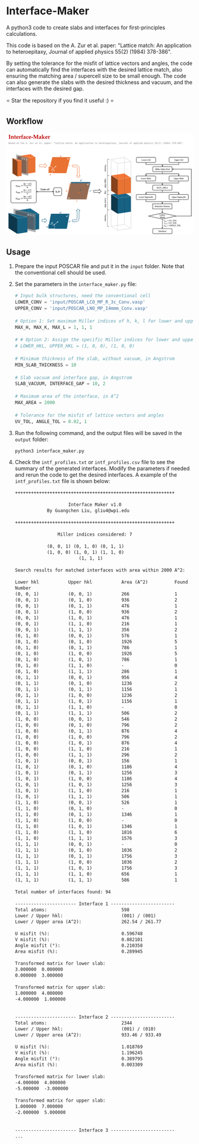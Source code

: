 # Interface-Maker
A python3 code to create slabs and interfaces for first-principles calculations. 

This code is based on the A. Zur et al. paper: "Lattice match: An application to heteroepitaxy, Journal of applied physics 55(2) (1984) 378-386". 

By setting the tolerance for the misfit of lattice vectors and angles, the code can automatically find the interfaces with the desired lattice match, also ensuring the matching area / supercell size to be small enough. The code can also generate the slabs with the desired thickness and vacuum, and the interfaces with the desired gap.

⭐️ Star the repository if you find it useful :) ⭐️

## Workflow
![Workflow](res/image.png)

## Usage
1. Prepare the input POSCAR file and put it in the `input` folder. Note that the conventional cell should be used.
2. Set the parameters in the `interface_maker.py` file:

    ```python
    # Input bulk structures, need the conventional cell
    LOWER_CONV = 'input/POSCAR_LCO_MP_R_3c_Conv.vasp'
    UPPER_CONV = 'input/POSCAR_LNO_MP_I4mmm_Conv.vasp'

    # Option 1: Set maximum Miller indices of h, k, l for lower and upper slabs
    MAX_H, MAX_K, MAX_L = 1, 1, 1

    # # Option 2: Assign the specific Miller indices for lower and upper slabs
    # LOWER_HKL, UPPER_HKL = (1, 0, 0), (1, 0, 0)

    # Minimum thickness of the slab, without vacuum, in Angstrom
    MIN_SLAB_THICKNESS = 10

    # Slab vacuum and interface gap, in Angstrom
    SLAB_VACUUM, INTERFACE_GAP = 10, 2

    # Maximum area of the interface, in A^2
    MAX_AREA = 2000

    # Tolerance for the misfit of lattice vectors and angles
    UV_TOL, ANGLE_TOL = 0.02, 1
    ```
3. Run the following command, and the output files will be saved in the `output` folder:
    ```bash
    python3 interface_maker.py
    ```
4. Check the `intf_profiles.txt` or `intf_profiles.csv` file to see the summary of the generated interfaces. Modify the parameters if needed and rerun the code to get the desired interfaces. A example of the `intf_profiles.txt` file is shown below:
    ```
    ++++++++++++++++++++++++++++++++++++++++++++++++++++++++++++

                        Interface Maker v1.0                    
                By Guangchen Liu, gliu4@wpi.edu               

    ++++++++++++++++++++++++++++++++++++++++++++++++++++++++++++

                    Miller indices considered: 7                

                (0, 0, 1) (0, 1, 0) (0, 1, 1)                
                (1, 0, 0) (1, 0, 1) (1, 1, 0)                
                            (1, 1, 1)                          

    Search results for matched interfaces with area within 2000 A^2: 

    Lower hkl           Upper hkl           Area (A^2)          Found Number        
    (0, 0, 1)           (0, 0, 1)           266                 1                   
    (0, 0, 1)           (0, 1, 0)           936                 2                   
    (0, 0, 1)           (0, 1, 1)           476                 1                   
    (0, 0, 1)           (1, 0, 0)           936                 2                   
    (0, 0, 1)           (1, 0, 1)           476                 1                   
    (0, 0, 1)           (1, 1, 0)           216                 1                   
    (0, 0, 1)           (1, 1, 1)           356                 2                   
    (0, 1, 0)           (0, 0, 1)           576                 1                   
    (0, 1, 0)           (0, 1, 0)           1926                5                   
    (0, 1, 0)           (0, 1, 1)           786                 1                   
    (0, 1, 0)           (1, 0, 0)           1926                5                   
    (0, 1, 0)           (1, 0, 1)           786                 1                   
    (0, 1, 0)           (1, 1, 0)           -                   0                   
    (0, 1, 0)           (1, 1, 1)           286                 1                   
    (0, 1, 1)           (0, 0, 1)           956                 4                   
    (0, 1, 1)           (0, 1, 0)           1236                2                   
    (0, 1, 1)           (0, 1, 1)           1156                1                   
    (0, 1, 1)           (1, 0, 0)           1236                2                   
    (0, 1, 1)           (1, 0, 1)           1156                1                   
    (0, 1, 1)           (1, 1, 0)           -                   0                   
    (0, 1, 1)           (1, 1, 1)           506                 2                   
    (1, 0, 0)           (0, 0, 1)           546                 2                   
    (1, 0, 0)           (0, 1, 0)           796                 2                   
    (1, 0, 0)           (0, 1, 1)           876                 4                   
    (1, 0, 0)           (1, 0, 0)           796                 2                   
    (1, 0, 0)           (1, 0, 1)           876                 4                   
    (1, 0, 0)           (1, 1, 0)           216                 1                   
    (1, 0, 0)           (1, 1, 1)           296                 2                   
    (1, 0, 1)           (0, 0, 1)           156                 1                   
    (1, 0, 1)           (0, 1, 0)           1186                4                   
    (1, 0, 1)           (0, 1, 1)           1256                3                   
    (1, 0, 1)           (1, 0, 0)           1186                4                   
    (1, 0, 1)           (1, 0, 1)           1256                3                   
    (1, 0, 1)           (1, 1, 0)           216                 1                   
    (1, 0, 1)           (1, 1, 1)           506                 1                   
    (1, 1, 0)           (0, 0, 1)           526                 1                   
    (1, 1, 0)           (0, 1, 0)           -                   0                   
    (1, 1, 0)           (0, 1, 1)           1346                1                   
    (1, 1, 0)           (1, 0, 0)           -                   0                   
    (1, 1, 0)           (1, 0, 1)           1346                1                   
    (1, 1, 0)           (1, 1, 0)           1816                6                   
    (1, 1, 0)           (1, 1, 1)           1576                3                   
    (1, 1, 1)           (0, 0, 1)           -                   0                   
    (1, 1, 1)           (0, 1, 0)           1036                2                   
    (1, 1, 1)           (0, 1, 1)           1756                3                   
    (1, 1, 1)           (1, 0, 0)           1036                2                   
    (1, 1, 1)           (1, 0, 1)           1756                3                   
    (1, 1, 1)           (1, 1, 0)           656                 1                   
    (1, 1, 1)           (1, 1, 1)           586                 1                   
            
    Total number of interfaces found: 94            

    ----------------------- Interface 1 ------------------------
    Total atoms:                            598
    Lower / Upper hkl:                      (001) / (001)
    Lower / Upper area (A^2):               262.54 / 261.77

    U misfit (%):                           0.596748
    V misfit (%):                           0.882101
    Angle misfit (°):                       0.210358
    Area misfit (%):                        0.289945

    Transformed matrix for lower slab:
    3.000000  0.000000
    0.000000  3.000000

    Transformed matrix for upper slab:
    1.000000  4.000000
    -4.000000  1.000000


    ----------------------- Interface 2 ------------------------
    Total atoms:                            2344
    Lower / Upper hkl:                      (001) / (010)
    Lower / Upper area (A^2):               933.46 / 933.49

    U misfit (%):                           1.018769
    V misfit (%):                           1.196245
    Angle misfit (°):                       0.389795
    Area misfit (%):                        0.003309

    Transformed matrix for lower slab:
    -4.000000  4.000000
    -5.000000  -3.000000

    Transformed matrix for upper slab:
    1.000000  7.000000
    -2.000000  5.000000


    ----------------------- Interface 3 ------------------------
    ...
    
    ```